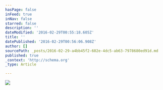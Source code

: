 ```yaml
---
hasPage: false
inFeed: true
inNav: false
starred: false
description: ''
dateModified: '2016-02-29T00:55:18.605Z'
title: ''
datePublished: '2016-02-29T00:56:06.908Z'
author: []
sourcePath: _posts/2016-02-29-a4bb45f2-602e-4dc5-ab63-7978680ed91d.md
published: true
_context: 'http://schema.org'
_type: Article

---
```

![](https://the-grid-user-content.s3-us-west-2.amazonaws.com/905114b6-43a4-4144-9047-9a28050d1da6.jpg)
